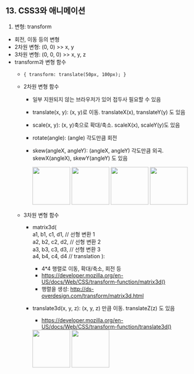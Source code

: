 ## 13. CSS3와 애니메이션
1. 변형: transform
  - 회전, 이동 등의 변형
  - 2차원 변형: (0, 0) >> x, y
  - 3차원 변형: (0, 0, 0) >> x, y, z
  - transform과 변형 함수
    - ``` { transform: translate(50px, 100px); } ```
    - 2차원 변형 함수
      - 일부 지원되지 않는 브라우저가 있어 접두사 필요할 수 있음
      - translate(x, y): (x, y)로 이동. translateX(x), translateY(y) 도 있음
      - scale(x, y): (x, y)축으로 확대/축소. scaleX(x), scaleY(y)도 있음
      - rotate(angle): (angle) 각도만큼 회전
      - skew(angleX, angleY): (angleX, angleY) 각도만큼 외곡. skewX(angleX), skewY(angleY) 도 있음
        <style lang="scss">
          .ex-13-1-2d {
            width: 100px;
          }

          .translate:hover {
            transform: translate(-20px, -5px);
          }

          .scale:hover {
            transform: scale(2, 2);
          }

          .rotate:hover {
            transform: rotate(-5deg);
          }

          .skew:hover {
            transform: skew(10deg, 10deg);
          }

        </style>

        <img class="ex-13-1-2d translate" src="https://pixabay.com/get/53e7d5454c50ab14f6d1867dda3536781536dde15754744f_1920.png" />
        <img class="ex-13-1-2d scale" src="https://pixabay.com/get/53e7d5454c50ab14f6d1867dda3536781536dde15754744f_1920.png" />
        <img class="ex-13-1-2d rotate" src="https://pixabay.com/get/53e7d5454c50ab14f6d1867dda3536781536dde15754744f_1920.png" />
        <img class="ex-13-1-2d skew" src="https://pixabay.com/get/53e7d5454c50ab14f6d1867dda3536781536dde15754744f_1920.png" />

    - 3차원 변형 함수
      - matrix3d(
          <br /> a1, b1, c1, d1, // 선형 변환 1
          <br /> a2, b2, c2, d2, // 선형 변환 2
          <br /> a3, b3, c3, d3, // 선형 변환 3
          <br /> a4, b4, c4, d4  // translation
        ):
        - 4*4 행렬로 이동, 확대/축소, 회전 등
        - https://developer.mozilla.org/en-US/docs/Web/CSS/transform-function/matrix3d()
        - 행렬을 생성: http://ds-overdesign.com/transform/matrix3d.html
      - translate3d(x, y, z): (x, y, z) 만큼 이동. translateZ(z) 도 있음
        - https://developer.mozilla.org/en-US/docs/Web/CSS/transform-function/translate3d()

        <style lang="scss">
          .ex-13-1-3d {
            width: 100px;
          }

          .matrix3d:hover {
            transform: matrix3d(1.1,0,0.09,0.001,0.00,1,0.05,0.001,-0.09,-0.05,1,0,2,4,6,1);
          }

          .translate3d:hover {
            transform: translate3d(5px, 10px, -15px);
          }

        </style>
        <img class="ex-13-1-3d matrix3d" src="https://pixabay.com/get/53e7d5454c50ab14f6d1867dda3536781536dde15754744f_1920.png" />
        <img class="ex-13-1-3d translate3d" src="https://pixabay.com/get/53e7d5454c50ab14f6d1867dda3536781536dde15754744f_1920.png" />
